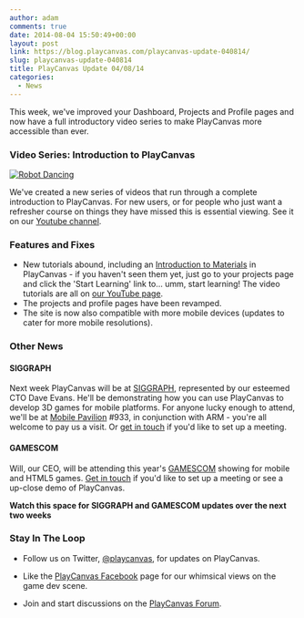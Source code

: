 ```yaml
---
author: adam
comments: true
date: 2014-08-04 15:50:49+00:00
layout: post
link: https://blog.playcanvas.com/playcanvas-update-040814/
slug: playcanvas-update-040814
title: PlayCanvas Update 04/08/14
categories:
  - News
---
```


This week, we've improved your Dashboard, Projects and Profile pages and now have a full introductory video series to make PlayCanvas more accessible than ever.

### Video Series: Introduction to PlayCanvas

[![Robot Dancing](/img/Robot-Dance.jpg)](https://www.youtube.com/playlist?list=PL0KdXFF26E4Azwcu1WabxGwJaPgKuc927)

We've created a new series of videos that run through a complete introduction to PlayCanvas. For new users, or for people who just want a refresher course on things they have missed this is essential viewing. See it on our [Youtube channel](https://www.youtube.com/playlist?list=PL0KdXFF26E4Azwcu1WabxGwJaPgKuc927).

### Features and Fixes

- New tutorials abound, including an [Introduction to Materials](https://developer.playcanvas.com/tutorials/basic-materials/) in PlayCanvas - if you haven't seen them yet, just go to your projects page and click the 'Start Learning' link to... umm, start learning! The video tutorials are all on [our YouTube page](https://www.youtube.com/user/playcanvas).
- The projects and profile pages have been revamped.
- The site is now also compatible with more mobile devices (updates to cater for more mobile resolutions).

### Other News

#### SIGGRAPH

Next week PlayCanvas will be at [SIGGRAPH](http://s2014.siggraph.org/), represented by our esteemed CTO Dave Evans. He'll be demonstrating how you can use PlayCanvas to develop 3D games for mobile platforms. For anyone lucky enough to attend, we'll be at [Mobile Pavilion](http://s2014.siggraph.org/exhibitors-advertisers/siggraph-2014-mobile-pavilion) #933, in conjunction with ARM - you're all welcome to pay us a visit. Or [get in touch](mailto:info@playcanvas.com) if you'd like to set up a meeting.

#### GAMESCOM

Will, our CEO, will be attending this year's [GAMESCOM](https://www.gamescom.global/) showing for mobile and HTML5 games. [Get in touch](mailto:info@playcanvas.com) if you'd like to set up a meeting or see a up-close demo of PlayCanvas.

**Watch this space for SIGGRAPH and GAMESCOM updates over the next two weeks**

### Stay In The Loop

- Follow us on Twitter, [@playcanvas](https://twitter.com/playcanvas), for updates on PlayCanvas.

- Like the [PlayCanvas Facebook](https://facebook.com/playcanvas) page for our whimsical views on the game dev scene.

- Join and start discussions on the [PlayCanvas Forum](https://forum.playcanvas.com/).

